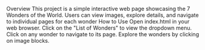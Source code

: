 Overview
This project is a simple interactive web page showcasing the 7 Wonders of the World. Users can view images, explore details, and navigate to individual pages for each wonder
How to Use
Open index.html in your web browser.
Click on the "List of Wonders" to view the dropdown menu.
Click on any wonder to navigate to its page.
Explore the wonders by clicking on image blocks.
